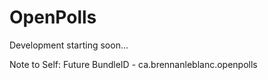 # OpenPolls

Development starting soon...


Note to Self: Future BundleID - ca.brennanleblanc.openpolls
